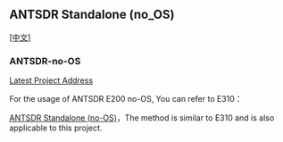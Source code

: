 ## ANTSDR Standalone (no_OS) 

[[中文]](../../../cn/device_and_usage_manual/ANTSDR_E_Series_Module/ANTSDR_E200_Reference_Manual/Antsdr_standalone_cn.html)
### ANTSDR-no-OS

[Latest Project Address](https://github.com/MicroPhase/antsdr_standalone)

For the usage of ANTSDR E200 no-OS, You can refer to E310：

[ANTSDR Standalone (no-OS)](../ANTSDR_E310_Reference_Manual/Antsdr_standalone.md)，The method is similar to E310 and is also applicable to this project.
